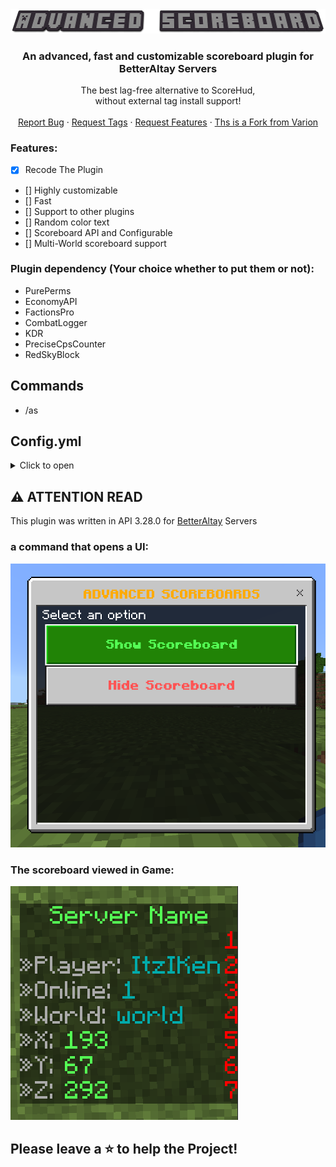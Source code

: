 <div align="center">
  <a href="https://github.com/Akari-my/AdvancedScoreboard">
    <img src="backgrounder.png" alt="Logo">
  </a>

  <h3 align="center">An advanced, fast and customizable scoreboard plugin for BetterAltay Servers</h3>

  <p align="center">
    The best lag-free alternative to ScoreHud,
    <br>
    without external tag install support!
    <br />
    <br />
    <a href="https://github.com/Akari-my/AdvancedScoreboard/issues">Report Bug</a>
    ·
    <a href="https://github.com/Akari-my/AdvancedScoreboard/issues">Request Tags</a>
    ·
    <a href="https://github.com/Akari-my/AdvancedScoreboard/issues">Request Features</a>
    ·
    <a href="https://github.com/SamuelPozzobon/AdvancedScoreboard">Ths is a Fork from Varion</a>
  </p>
</div>

### Features:
- [x] Recode The Plugin
- [] Highly customizable
- [] Fast
- [] Support to other plugins
- [] Random color text
- [] Scoreboard API and Configurable 
- [] Multi-World scoreboard support

### Plugin dependency (Your choice whether to put them or not):
- PurePerms 
- EconomyAPI
- FactionsPro
- CombatLogger
- KDR
- PreciseCpsCounter
- RedSkyBlock

## Commands
* /as

## Config.yml
<details>
  <summary>Click to open</summary>

```yaml
---
default: # DEFAULT | IF NO WORLDS ARE CONFIGURED WILL DISPLAY THIS FOR EVERY WORLD
  title:
    - '&cServer Name'
    - '&aServer Name'
  lines:
    - '§»'
    - '&7»Player: &3{NAME}'
    - '&7»Online: &3{ONLINE}'
    - '&7»World: &3{WORLDNAME}'
    - '&7»X: &a{X}'
    - '&7»Y: &a{Y}'
    - '&7»Z: &a{Z}'

worlds:
  world:
    title:
      - '&cServer Name'
      - '&aServer Name'
    lines:
      - '§»'
      - '&7»Player: &3{NAME}'
      - '&7»Online: &3{ONLINE}'
      - '&7»World: &3{WORLDNAME}'
      - '&7»X: &a{X}'
      - '&7»Y: &a{Y}'
      - '&7»Z: &a{Z}'
...
```
</details>

## ⚠️ ATTENTION READ
This plugin was written in API 3.28.0 for [BetterAltay](https://github.com/Benedikt05/BetterAltay) Servers

### a command that opens a UI:
<img src="UI.png">

### The scoreboard viewed in Game:
<img src="scoreboard.png">

## Please leave a ⭐ to help the Project!
